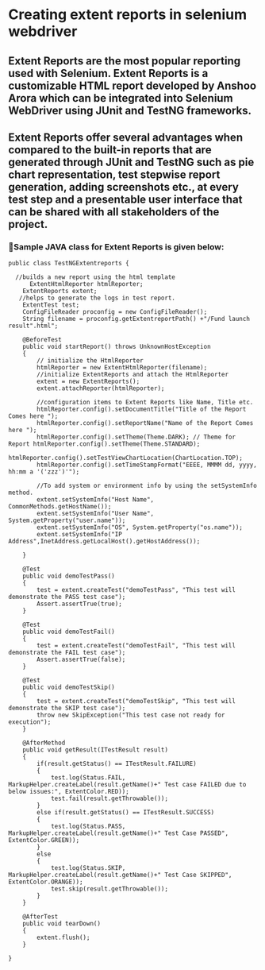 # Creating extent reports in selenium webdriver 
## Extent Reports are the most popular reporting used with Selenium. Extent Reports is a customizable HTML report developed by Anshoo Arora which can be integrated into Selenium WebDriver using JUnit and TestNG frameworks.<br>
## Extent Reports offer several advantages when compared to the built-in reports that are generated through JUnit and TestNG such as pie chart representation, test stepwise report generation, adding screenshots etc., at every test step and a presentable user interface that can be shared with all stakeholders of the project.<br> 
### :dart:Sample JAVA class for Extent Reports is given below: <br> 
```
public class TestNGExtentreports {

  //builds a new report using the html template 
	  ExtentHtmlReporter htmlReporter;
    ExtentReports extent;
   //helps to generate the logs in test report.
    ExtentTest test;
    ConfigFileReader proconfig = new ConfigFileReader();
    String filename = proconfig.getExtentreportPath() +"/Fund launch result".html";
         
    @BeforeTest
    public void startReport() throws UnknownHostException
    {
        // initialize the HtmlReporter
        htmlReporter = new ExtentHtmlReporter(filename);
        //initialize ExtentReports and attach the HtmlReporter
        extent = new ExtentReports();
        extent.attachReporter(htmlReporter);
    
        //configuration items to Extent Reports like Name, Title etc. 
        htmlReporter.config().setDocumentTitle("Title of the Report Comes here "); 
        htmlReporter.config().setReportName("Name of the Report Comes here "); 
        htmlReporter.config().setTheme(Theme.DARK); // Theme for Report htmlReporter.config().setTheme(Theme.STANDARD); 
        htmlReporter.config().setTestViewChartLocation(ChartLocation.TOP);
        htmlReporter.config().setTimeStampFormat("EEEE, MMMM dd, yyyy, hh:mm a '('zzz')'");
        
        //To add system or environment info by using the setSystemInfo method.
        extent.setSystemInfo("Host Name", CommonMethods.getHostName());
        extent.setSystemInfo("User Name", System.getProperty("user.name"));
        extent.setSystemInfo("OS", System.getProperty("os.name"));
        extent.setSystemInfo("IP Address",InetAddress.getLocalHost().getHostAddress());
         
    }
     
    @Test
    public void demoTestPass()
    {
        test = extent.createTest("demoTestPass", "This test will demonstrate the PASS test case");
        Assert.assertTrue(true);
    }
     
    @Test
    public void demoTestFail()
    {
        test = extent.createTest("demoTestFail", "This test will demonstrate the FAIL test case");
        Assert.assertTrue(false);
    }
     
    @Test
    public void demoTestSkip()
    {
        test = extent.createTest("demoTestSkip", "This test will demonstrate the SKIP test case");
        throw new SkipException("This test case not ready for execution");
    }
     
    @AfterMethod
    public void getResult(ITestResult result)
    {
        if(result.getStatus() == ITestResult.FAILURE)
        {
            test.log(Status.FAIL, MarkupHelper.createLabel(result.getName()+" Test case FAILED due to below issues:", ExtentColor.RED));
            test.fail(result.getThrowable());
        }
        else if(result.getStatus() == ITestResult.SUCCESS)
        {
            test.log(Status.PASS, MarkupHelper.createLabel(result.getName()+" Test Case PASSED", ExtentColor.GREEN));
        }
        else
        {
            test.log(Status.SKIP, MarkupHelper.createLabel(result.getName()+" Test Case SKIPPED", ExtentColor.ORANGE));
            test.skip(result.getThrowable());
        }
    }
     
    @AfterTest
    public void tearDown()
    {
        extent.flush();
    }

}
```

